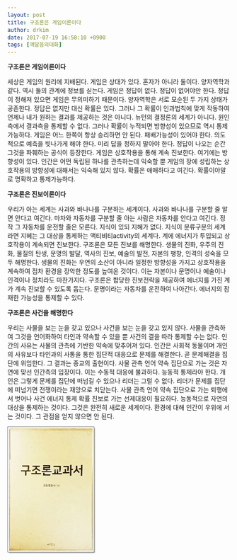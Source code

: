 ```yaml
---
layout: post
title: 구조론은 게임이론이다
author: drkim
date: 2017-07-19 16:58:10 +0900
tags: [깨달음의대화]
---
```


**구조론은 게임이론이다**

  


세상은 게임의 원리에 지배된다. 게임은 상대가 있다. 혼자가 아니라 둘이다. 양자역학과 같다. 역시 둘의 관계에 정보를 싣는다. 게임은 정답이 없다. 정답이 없어야만 한다. 정답이 정해져 있으면 게임은 무의미하기 때문이다. 양자역학은 서로 모순된 두 가지 상태가 공존한다. 정답은 없지만 대신 확률은 있다. 그러나 그 확률이 인과법칙에 맞게 작동하여 언제나 내가 원하는 결과를 제공하는 것은 아니다. 뉴턴의 결정론의 세계가 아니다. 원인측에서 결과측을 통제할 수 없다. 그러나 확률이 누적되면 방향성이 있으므로 역시 통제가능하다. 게임은 어느 한쪽이 항상 승리하면 안 된다. 패배가능성이 있어야 한다. 의도적으로 예측을 빗나가게 해야 한다. 미리 답을 정하지 말아야 한다. 정답이 나오는 순간 그것을 파훼하는 공식이 등장한다. 게임은 상호작용을 통해 계속 진보한다. 여기에는 방향성이 있다. 인간은 어떤 독립된 하나를 관측하는데 익숙할 뿐 게임의 장에 성립하는 상호작용의 방향성에 대해서는 익숙해 있지 않다. 확률은 애매하다고 여긴다. 확률이야말로 명확하고 통제가능하다. 

  



**구조론은 진보이론이다**

  


우리가 아는 세계는 사과와 바나나를 구분하는 세계이다. 사과와 바나나를 구분할 줄 알면 안다고 여긴다. 마차와 자동차를 구분할 줄 아는 사람은 자동차를 안다고 여긴다. 정작 그 자동차를 운전할 줄은 모른다. 지식이 있되 지혜가 없다. 지식이 분류구분의 세계라면 지혜는 그 대상을 통제하는 액티비티activity의 세계다. 계에 에너지가 투입되고 상호작용이 계속되면 진보한다. 구조론은 모든 진보를 해명한다. 생물의 진화, 우주의 진화, 물질의 탄생, 문명의 발달, 역사의 진보, 예술의 발전, 자본의 팽창, 인격의 성숙을 모두 해명한다. 생물의 진화는 우연의 소산이 아니라 일정한 방향성을 가지고 상호작용을 계속하여 점차 환경을 장악한 정도를 높여온 것이다. 이는 자본이나 문명이나 예술이나 인격이나 정치라도 마찬가지다. 구조론은 합당한 진보전략을 제공하여 에너지를 가진 계가 계속 진보할 수 있도록 돕는다. 문명이라는 자동차를 운전하여 나아간다. 에너지의 잠재한 가능성을 통제할 수 있다. 

  


  


**구조론은 사건을 해명한다**

  


우리는 사물을 보는 눈을 갖고 있으나 사건을 보는 눈을 갖고 있지 않다. 사물을 관측하여 그것을 언어화하여 타인과 약속할 수 있을 뿐 사건의 결을 따라 통제할 수는 없다. 인간의 사유는 사물의 관측에 기반한 약속에 맞추어져 있다. 인간은 사회적 동물이며 개인의 사유보다 타인과의 사통을 통한 집단적 대응으로 문제를 해결한다. 곧 문제해결을 집단에 위임한다. 그 결과는 종교의 출현이다. 사물 관측 언어 약속 집단으로 가는 것은 자연에 맞선 인간측의 입장이다. 이는 수동적 대응에 불과하다. 능동적 통제라야 한다. 개인은 그렇게 문제를 집단에 떠넘길 수 있으나 리더는 그럴 수 없다. 리더가 문제를 집단에 떠넘기면 전쟁이라는 재앙으로 치닫는다. 사물 관측 언어 약속 집단으로 가는 퇴행에서 벗어나 사건 에너지 통제 확률 진보로 가는 선제대응이 필요하다. 능동적으로 자연의 대상을 통제하는 것이다. 그것은 완전히 새로운 세계이다. 환경에 대해 인간이 우위에 서는 것이다. 그 관점을 얻지 않으면 안 된다. 

  


  


  



![](/files/attach/images/198/941/866/00.jpg)
